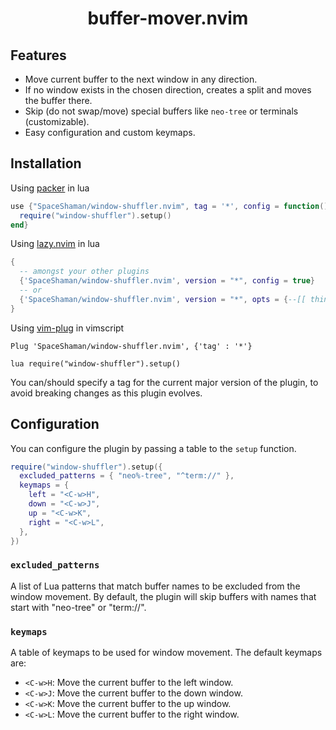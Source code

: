 <h1 align="center">
buffer-mover.nvim
</h1>

<p align="center"Easily move buffers between windows in Neovim, skipping excluded buffer types!</p>

## Features

- Move current buffer to the next window in any direction.
- If no window exists in the chosen direction, creates a split and moves the buffer there.
- Skip (do not swap/move) special buffers like `neo-tree` or terminals (customizable).
- Easy configuration and custom keymaps.

## Installation

Using [packer](https://github.com/wbthomason/packer.nvim) in lua

```lua
use {"SpaceShaman/window-shuffler.nvim", tag = '*', config = function()
  require("window-shuffler").setup()
end}
```

Using [lazy.nvim](https://github.com/folke/lazy.nvim) in lua

```lua
{
  -- amongst your other plugins
  {'SpaceShaman/window-shuffler.nvim', version = "*", config = true}
  -- or
  {'SpaceShaman/window-shuffler.nvim', version = "*", opts = {--[[ things you want to change go here]]}}
}
```

Using [vim-plug](https://github.com/junegunn/vim-plug) in vimscript

```vim
Plug 'SpaceShaman/window-shuffler.nvim', {'tag' : '*'}

lua require("window-shuffler").setup()
```

You can/should specify a tag for the current major version of the plugin, to avoid breaking changes as this plugin evolves.

## Configuration

You can configure the plugin by passing a table to the `setup` function.

```lua
require("window-shuffler").setup({
  excluded_patterns = { "neo%-tree", "^term://" },
  keymaps = {
    left = "<C-w>H",
    down = "<C-w>J",
    up = "<C-w>K",
    right = "<C-w>L",
  },
})
```

### `excluded_patterns`

A list of Lua patterns that match buffer names to be excluded from the window movement. By default, the plugin will skip buffers with names that start with "neo-tree" or "term://".

### `keymaps`

A table of keymaps to be used for window movement. The default keymaps are:

- `<C-w>H`: Move the current buffer to the left window.
- `<C-w>J`: Move the current buffer to the down window.
- `<C-w>K`: Move the current buffer to the up window.
- `<C-w>L`: Move the current buffer to the right window.

